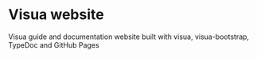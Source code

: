 # Visua website

Visua guide and documentation website built with visua, visua-bootstrap, TypeDoc and GitHub Pages
